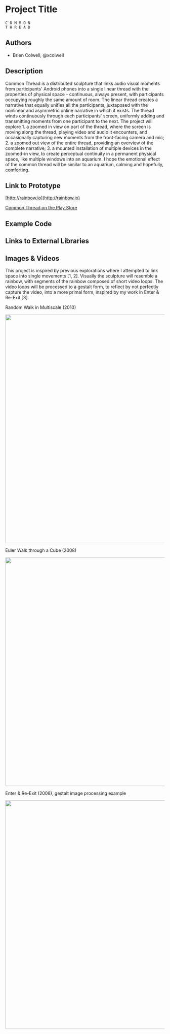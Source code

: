 # Project Title
```
C O M M	O N
T H R E	A D
```

## Authors
- Brien Colwell, @xcolwell

## Description

Common Thread is a distributed sculpture that links audio visual moments from participants' Android phones into a single linear thread with the properties of physical space - continuous, always present, with participants occupying roughly the same amount of room. The linear thread creates a narrative that equally unifies all the participants, juxtaposed with the nonlinear and asymmetric online narrative in which it exists. The thread winds continuously through each participants' screen, uniformly adding and transmitting moments from one participant to the next. The project will explore 1. a zoomed in view on part of the thread, where the screen is moving along the thread, playing video and audio it encounters, and occasionally capturing new moments from the front-facing camera and mic; 2. a zoomed out view of the entire thread, providing an overview of the complete narrative; 3. a mounted installation of multiple devices in the zoomed-in view, to create perceptual continuity in a permanent physical space, like multiple windows into an aquarium. I hope the emotional effect of the common thread will be similar to an aquarium, calming and hopefully, comforting.

## Link to Prototype

[http://rainbow.io](http://rainbow.io)

[Common Thread on the Play Store](http://play.google.com/store/apps/details?id=io.rainbow.commonthread)

## Example Code

## Links to External Libraries

## Images & Videos

This project is inspired by previous explorations where I attempted to link space into single movements [1, 2]. Visually the sculpture will resemble a rainbow, with segments of the rainbow composed of short video loops. The video loops will be processed to a gestalt form, to reflect by not perfectly capture the video, into a more primal form, inspired by my work in Enter & Re-Exit [3].


Random Walk in Multiscale (2010)

<a href="http://www.youtube.com/watch?v=A8An3xz1QiU"><img src="http://img.youtube.com/vi/A8An3xz1QiU/0.jpg" width="960" height="720"></a>


Euler Walk through a Cube (2008)

<a href="http://www.youtube.com/watch?v=1qs33VxkRjE"><img src="http://img.youtube.com/vi/1qs33VxkRjE/0.jpg" width="960" height="720"></a>


Enter & Re-Exit (2008), gestalt image processing example

<img src="http://lodes.nu/ere_gestalt.png" width="960" height="720">


